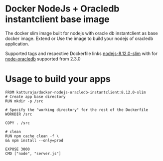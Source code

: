 # Docker NodeJs + Oracledb instantclient base image

The docker slim image built for nodejs with oracle db instantclient as base docker image.
Extend or Use the image to build your nodejs of oracledb application.

Supported tags and respective Dockerfile links
[nodejs-8.12.0-slim](https://hub.docker.com/_/node/ "Docker nodejs") with for [node-oracledb](https://github.com/oracle/node-oracledb "Oracle Node JS Client") supported from 2.3.0

# Usage to build your apps

```
FROM katturaja/docker-nodejs-oracledb-instantclient:8.12.0-slim
# Create app base directory
RUN mkdir -p /src

# Specify the "working directory" for the rest of the Dockerfile
WORKDIR /src

COPY . /src

# clean
RUN npm cache clean -f \
&& npm install --only=prod

EXPOSE 3000
CMD ["node", "server.js"]
```
